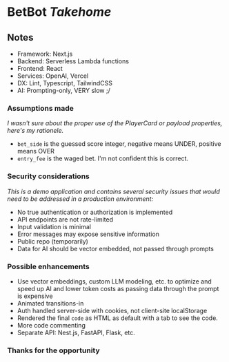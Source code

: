 # BetBot *Takehome*

## Notes

- Framework: Next.js
- Backend: Serverless Lambda functions
- Frontend: React
- Services: OpenAI, Vercel
- DX: Lint, Typescript, TailwindCSS
- AI: Prompting-only, VERY slow ;/

### Assumptions made

*I wasn't sure about the proper use of the PlayerCard or payload properties, here's my rationele.*

- `bet_side` is the guessed score integer, negative means UNDER, positive means OVER
- `entry_fee` is the waged bet. I'm not confident this is correct.

### Security considerations

*This is a demo application and contains several security issues that would need to be addressed in a production environment:*

- No true authentication or authorization is implemented
- API endpoints are not rate-limited
- Input validation is minimal
- Error messages may expose sensitive information
- Public repo (temporarily)
- Data for AI should be vector embedded, not passed through prompts

### Possible enhancements

- Use vector embeddings, custom LLM modeling, etc. to optimize and speed up AI and lower token costs as passing data through the prompt is expensive
- Animated transitions-in
- Auth handled server-side with cookies, not client-site localStorage
- Rendered the final `code` as HTML as default with a tab to see the code.
- More code commenting
- Separate API: Nest.js, FastAPI, Flask, etc.

### Thanks for the opportunity
